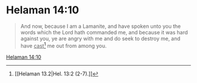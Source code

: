 # Helaman 14:10

> And now, because I am a Lamanite, and have spoken unto you the words which the Lord hath commanded me, and because it was hard against you, ye are angry with me and do seek to destroy me, and have <u>cast</u>[^a] me out from among you.

[Helaman 14:10](https://www.churchofjesuschrist.org/study/scriptures/bofm/hel/14?lang=eng&id=p10#p10)


[^a]: [[Helaman 13.2|Hel. 13:2 (2-7).]]
